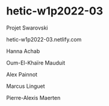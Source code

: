 # hetic-w1p2022-03

Projet Swarovski

hetic-w1p2022-03.netlify.com

Hanna Achab

Oum-El-Khaïre Mauduit

Alex Painnot

Marcus Linguet

Pierre-Alexis Maerten
